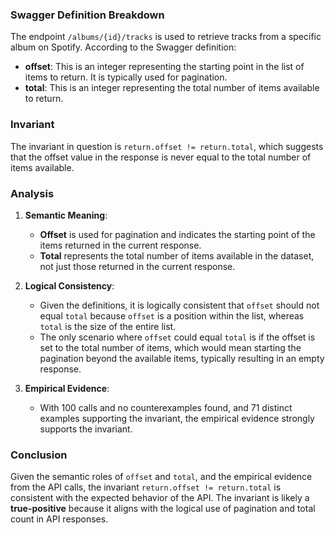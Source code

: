 ### Swagger Definition Breakdown

The endpoint `/albums/{id}/tracks` is used to retrieve tracks from a specific album on Spotify. According to the Swagger definition:
- **offset**: This is an integer representing the starting point in the list of items to return. It is typically used for pagination.
- **total**: This is an integer representing the total number of items available to return.

### Invariant

The invariant in question is `return.offset != return.total`, which suggests that the offset value in the response is never equal to the total number of items available.

### Analysis

1. **Semantic Meaning**: 
   - **Offset** is used for pagination and indicates the starting point of the items returned in the current response.
   - **Total** represents the total number of items available in the dataset, not just those returned in the current response.

2. **Logical Consistency**:
   - Given the definitions, it is logically consistent that `offset` should not equal `total` because `offset` is a position within the list, whereas `total` is the size of the entire list.
   - The only scenario where `offset` could equal `total` is if the offset is set to the total number of items, which would mean starting the pagination beyond the available items, typically resulting in an empty response.

3. **Empirical Evidence**:
   - With 100 calls and no counterexamples found, and 71 distinct examples supporting the invariant, the empirical evidence strongly supports the invariant.

### Conclusion

Given the semantic roles of `offset` and `total`, and the empirical evidence from the API calls, the invariant `return.offset != return.total` is consistent with the expected behavior of the API. The invariant is likely a **true-positive** because it aligns with the logical use of pagination and total count in API responses.

